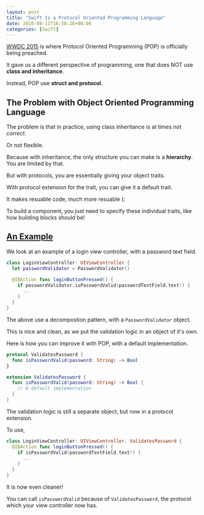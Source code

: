 ```yaml
---
layout: post
title: "Swift Is a Protocol Oriented Programming Language"
date: 2016-08-11T16:58:26+08:00
categories: [Swift]
---
```


[WWDC 2015](https://developer.apple.com/videos/play/wwdc2015/408/) is where Protocol Oriented Programming (POP) is officially being preached.

It gave us a different perspective of programming, one that does NOT use **class and inheritance**.

Instead, POP use **struct and protocol**.


## The Problem with Object Oriented Programming Language

The problem is that in practice, using class inheritance is at times _not correct_.

Or not flexible.

Because with inheritance, the only structure you can make is a **hierarchy**. You are limited by that.

But with protocols, you are essentially giving your object traits. 

With protocol extension for the trait, you can give it a default trait.

It makes resuable code, much more resuable (:

To build a component, you just need to specify these individual traits, like how building blocks should be!


## [An Example](http://matthijshollemans.com/2015/07/22/mixins-and-traits-in-swift-2/)

We look at an example of a login view controller, with a password text field.

```swift
class LoginViewController: UIViewController {
  let passwordValidator = PasswordValidator()

  @IBAction func loginButtonPressed() {
    if passwordValidator.isPasswordValid(passwordTextField.text!) {
      ...
    }
  }
}
```

The above use a decompostion pattern, with a `PasswordValidator` object.

This is nice and clean, as we put the validation logic in an object of it's own.

Here is how you can improve it with POP, with a default implementation.

```swift
protocol ValidatesPassword {
  func isPasswordValid(password: String) -> Bool
}

extension ValidatesPassword {
  func isPasswordValid(password: String) -> Bool {
    // A default implementation
  }
}
```

The validation logic is still a separate object, but now in a protocol extension.

To use,

```swift
class LoginViewController: UIViewController, ValidatesPassword {
  @IBAction func loginButtonPressed() {
    if isPasswordValid(passwordTextField.text!) {
      ...
    }
  }
}
```

It is now even cleaner!

You can call `isPasswordValid` because of `ValidatesPassword`, the protocol which your view controller now has.
